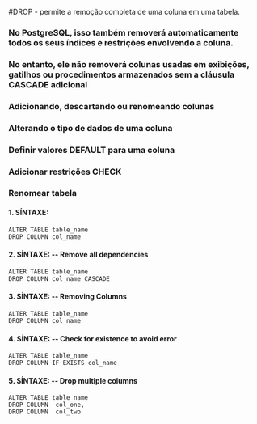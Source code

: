 #DROP - permite a remoção completa de uma coluna em uma tabela.
### No PostgreSQL, isso também removerá automaticamente todos os seus índices e restrições envolvendo a coluna.
### No entanto, ele não removerá colunas usadas em exibições, gatilhos ou procedimentos armazenados sem a cláusula CASCADE adicional


### Adicionando, descartando ou renomeando colunas
### Alterando o tipo de dados de uma coluna
### Definir valores DEFAULT para uma coluna
### Adicionar restrições CHECK
### Renomear tabela
#### 1. SÍNTAXE:
````
ALTER TABLE table_name
DROP COLUMN col_name
````
#### 2. SÍNTAXE: -- Remove all dependencies
````
ALTER TABLE table_name
DROP COLUMN col_name CASCADE
````
#### 3. SÍNTAXE: -- Removing Columns
````
ALTER TABLE table_name 
DROP COLUMN col_name
````
#### 4. SÍNTAXE: -- Check for existence to avoid error
````
ALTER TABLE table_name
DROP COLUMN IF EXISTS col_name
````
#### 5. SÍNTAXE: -- Drop multiple columns
````
ALTER TABLE table_name
DROP COLUMN  col_one,
DROP COLUMN  col_two
````


